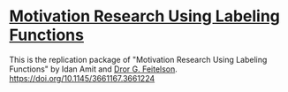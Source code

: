 # [Motivation Research Using Labeling Functions](https://www.cs.huji.ac.il/w~feit/papers/MotivationLabeling24EASE.pdf)

This is the replication package of "Motivation Research Using Labeling Functions" by Idan Amit and [Dror G. Feitelson](https://www.cs.huji.ac.il/~feit/).
https://doi.org/10.1145/3661167.3661224
